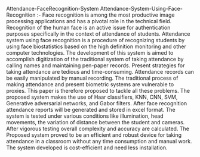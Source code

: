 Attendance-FaceRecognition-System
Attendance-System-Using-Face-Recognition :-
Face recognition is among the most productive image processing applications and has a pivotal role in the technical field. Recognition of the human face is an active issue for authentication purposes specifically in the context of attendance of students. Attendance system using face recognition is a procedure of recognizing students by using face biostatistics based on the high definition monitoring and other computer technologies. The development of this system is aimed to accomplish digitization of the traditional system of taking attendance by calling names and maintaining pen-paper records. Present strategies for taking attendance are tedious and time-consuming. Attendance records can be easily manipulated by manual recording. The traditional process of making attendance and present biometric systems are vulnerable to proxies. This paper is therefore proposed to tackle all these problems. The proposed system makes the use of Haar classifiers, KNN, CNN, SVM, Generative adversarial networks, and Gabor filters. After face recognition attendance reports will be generated and stored in excel format. The system is tested under various conditions like illumination, head movements, the variation of distance between the student and cameras. After vigorous testing overall complexity and accuracy are calculated. The Proposed system proved to be an efficient and robust device for taking attendance in a classroom without any time consumption and manual work. The system developed is cost-efficient and need less installation.
